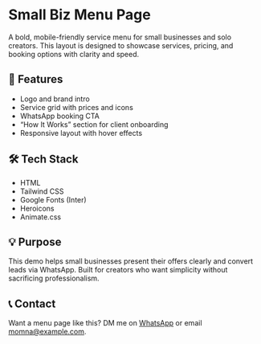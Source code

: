 # Small Biz Menu Page

A bold, mobile-friendly service menu for small businesses and solo creators. This layout is designed to showcase services, pricing, and booking options with clarity and speed.

## 🔹 Features
- Logo and brand intro
- Service grid with prices and icons
- WhatsApp booking CTA
- “How It Works” section for client onboarding
- Responsive layout with hover effects

## 🛠️ Tech Stack
- HTML
- Tailwind CSS
- Google Fonts (Inter)
- Heroicons
- Animate.css

## 💡 Purpose
This demo helps small businesses present their offers clearly and convert leads via WhatsApp. Built for creators who want simplicity without sacrificing professionalism.

## 📞 Contact
Want a menu page like this? DM me on [WhatsApp](https://wa.me/923001234567) or email momna@example.com.
